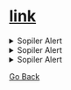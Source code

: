 #  [link]()



<details><summary>Sopiler Alert</summary>
<code><pre>

</pre></code>
</details>

<details><summary>Sopiler Alert</summary>
<code><pre>

</pre></code>
</details>

<details><summary>Sopiler Alert</summary>
<code><pre>

</pre></code>
</details>



[Go Back](../../index.md)
